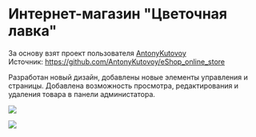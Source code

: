 # Интернет-магазин "Цветочная лавка"

За основу взят проект пользователя <a href="https://github.com/AntonyKutovoy">AntonyKutovoy</a>
<br>Источник: https://github.com/AntonyKutovoy/eShop_online_store

Разработан новый дизайн, добавлены новые элементы управления и страницы.
Добавлена возможность просмотра, редактирования и удаления товара в панели администатора.

![](result2.gif)

![](result.png)
